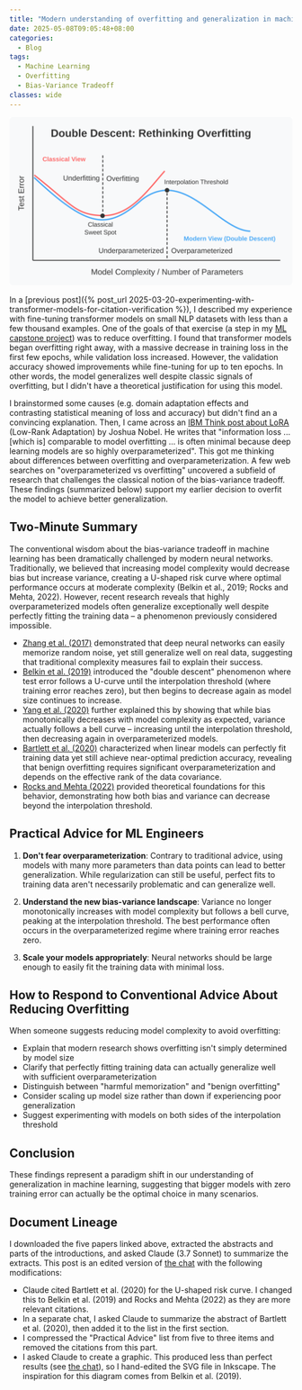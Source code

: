 ```yaml
---
title: "Modern understanding of overfitting and generalization in machine learning"
date: 2025-05-08T09:05:48+08:00
categories:
  - Blog
tags:
  - Machine Learning
  - Overfitting
  - Bias-Variance Tradeoff
classes: wide
---
```


![Double Descent: Rethinking Overfitting](/assets/images/2025-05-08-modern-understanding-of-overfitting-and-generalization-in-machine-learning/double_descent_graphic.svg)

In a [previous post]({% post_url 2025-03-20-experimenting-with-transformer-models-for-citation-verification %}),
I described my experience with fine-tuning transformer models on small NLP datasets with less than a few thousand examples.
One of the goals of that exercise (a step in my [ML capstone project](https://github.com/jedick/ML-capstone-project)) was to reduce overfitting.
I found that transformer models began overfitting right away, with a massive decrease in training loss in the first few epochs, while validation loss increased.
However, the validation accuracy showed improvements while fine-tuning for up to ten epochs.
In other words, the model generalizes well despite classic signals of overfitting, but I didn't have a theoretical justification for using this model.

I brainstormed some causes (e.g. domain adaptation effects and contrasting statistical meaning of loss and accuracy) but didn't find an a convincing explanation.
Then, I came across an [IBM Think post about LoRA](https://www.ibm.com/think/topics/lora) (Low-Rank Adaptation) by Joshua Nobel.
He writes that "information loss ... [which is] comparable to model overfitting ... is often minimal because deep learning models are so highly overparameterized".
This got me thinking about differences between overfitting and overparameterization.
A few web searches on "overparameterized vs overfitting" uncovered a subfield of research that challenges the classical notion of the bias-variance tradeoff.
These findings (summarized below) support my earlier decision to overfit the model to achieve better generalization.

## Two-Minute Summary

The conventional wisdom about the bias-variance tradeoff in machine learning has been dramatically challenged by modern neural networks.
Traditionally, we believed that increasing model complexity would decrease bias but increase variance,
creating a U-shaped risk curve where optimal performance occurs at moderate complexity (Belkin et al., 2019; Rocks and Mehta, 2022).
However, recent research reveals that highly overparameterized models often generalize exceptionally well despite perfectly fitting the training data –
a phenomenon previously considered impossible.

- [Zhang et al. (2017)](https://openreview.net/forum?id=Sy8gdB9xx) demonstrated that deep neural networks can easily memorize random noise,
  yet still generalize well on real data, suggesting that traditional complexity measures fail to explain their success.
- [Belkin et al. (2019)](https://doi.org/10.1073/pnas.1903070116) introduced the "double descent" phenomenon where test error follows a U-curve until
  the interpolation threshold (where training error reaches zero), but then begins to decrease again as model size continues to increase.
- [Yang et al. (2020)](https://proceedings.mlr.press/v119/yang20j.html) further explained this by showing that while bias monotonically decreases with model
  complexity as expected, variance actually follows a bell curve – increasing until the interpolation threshold, then decreasing again in overparameterized models.
- [Bartlett et al. (2020)](https://doi.org/10.1073/pnas.1907378117) characterized when linear models can perfectly fit training data yet still achieve near-optimal
  prediction accuracy, revealing that benign overfitting requires significant overparameterization and depends on the effective rank of the data covariance.
- [Rocks and Mehta (2022)](https://doi.org/10.1103/PhysRevResearch.4.013201) provided theoretical foundations for this behavior,
  demonstrating how both bias and variance can decrease beyond the interpolation threshold.

## Practical Advice for ML Engineers

1. **Don't fear overparameterization**:
Contrary to traditional advice, using models with many more parameters than data points can lead to better generalization.
While regularization can still be useful, perfect fits to training data aren't necessarily problematic and can generalize well.

2. **Understand the new bias-variance landscape**:
Variance no longer monotonically increases with model complexity but follows a bell curve, peaking at the interpolation threshold.
The best performance often occurs in the overparameterized regime where training error reaches zero.

3. **Scale your models appropriately**:
Neural networks should be large enough to easily fit the training data with minimal loss.

## How to Respond to Conventional Advice About Reducing Overfitting

When someone suggests reducing model complexity to avoid overfitting:
- Explain that modern research shows overfitting isn't simply determined by model size
- Clarify that perfectly fitting training data can actually generalize well with sufficient overparameterization
- Distinguish between "harmful memorization" and "benign overfitting"
- Consider scaling up model size rather than down if experiencing poor generalization
- Suggest experimenting with models on both sides of the interpolation threshold

## Conclusion

These findings represent a paradigm shift in our understanding of generalization in machine learning, suggesting that bigger models with zero training error can actually be the optimal choice in many scenarios.

## Document Lineage

I downloaded the five papers linked above, extracted the abstracts and parts of the introductions, and asked Claude (3.7 Sonnet) to summarize the extracts.
This post is an edited version of [the chat](https://claude.ai/share/bdaf960a-7f20-48f9-8c55-cb9329f5423e) with the following modifications:

- Claude cited Bartlett et al. (2020) for the U-shaped risk curve.
  I changed this to Belkin et al. (2019) and Rocks and Mehta (2022) as they are more relevant citations.
- In a separate chat, I asked Claude to summarize the abstract of Bartlett et al. (2020), then added it to the list in the first section.
- I compressed the "Practical Advice" list from five to three items and removed the citations from this part.
- I asked Claude to create a graphic.
  This produced less than perfect results (see [the chat](https://claude.ai/share/f4ec0882-b328-42b0-ae89-7c9cc205c0ae)), so I hand-edited the SVG file in Inkscape.
  The inspiration for this diagram comes from Belkin et al. (2019).
